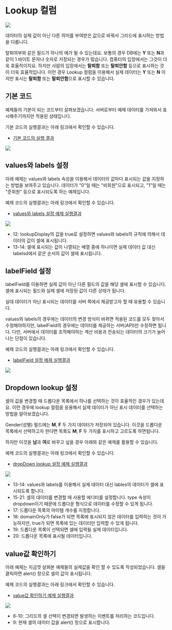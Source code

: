 # Lookup 컬럼

[![](youtube-01.jpg)](https://youtu.be/f87HxLkeQ7Y)

데이터의 실제 값이 아닌 다른 의미를 부여받은 값으로 바꿔서 그리드에 표시하는 방법을 다룹니다.

탈퇴여부와 같은 필드가 하나의 예가 될 수 있는데요.
보통의 경우 DB에는 **Y** 또는 **N**과 같이 1 바이트 문자나 숫자로 저장되는 경우가 많습니다.
컴퓨터의 입장에서는 그것이 더욱 효율적이지요.
하지만 사람의 입장에서는 **탈퇴함** 또는 **탈퇴안함** 등으로 표시하는 것이 더욱 효율적입니다.
이런 경우 Lookup 컬럼을 이용해서 실제 데이터는 **Y** 또는 **N** 이지만 표시는 **탈퇴함** 또는 **탈퇴안함**으로 표시할 수 있습니다.


## 기본 코드

예제들의 기본이 되는 코드부터 살펴보겠습니다.
서버로부터 예제 데이터를 가져와서 표시해주기까지만 적용된 상태입니다.

기본 코드의 실행결과는 아래 링크에서 확인할 수 있습니다.
* [기본 코드의 실행 결과](http://10bun.tv/samples/realgrid2/part-1/10/step-00.html)

![](./code-001.png)


## values와 labels 설정

아래 예제는 values와 labels 속성을 이용해서 데이터의 값마다 표시되는 값을 지정하는 방법을 보여주고 있습니다. 
데이터가 "0"일 때는 "비회원"으로 표시되고, "1"일 때는 "준회원" 등으로 표시되도록 하는 예제입니다.

예제 코드의 실행결과는 아래 링크에서 확인할 수 있습니다.
* [values와 labels 설정 예제 실행결과](http://10bun.tv/samples/realgrid2/part-1/10/step-01.html)

![](./code-002.png)
* 12: lookupDisplay의 값을 true로 설정하면 values와 labels의 규칙에 의해서 데이터의 값이 셀에 표시됩니다.
* 13-14: 셀에 표시되는 값이 나열되는 배열 중에 하나이면 실제 데이터 값 대신 labelsd에서 같은 순서의 값이 셀에 표시됩니다.


## labelField 설정

labelField를 이용하면 실제 값이 아닌 다른 필드의 값을 해당 셀에 표시할 수 있습니다.
셀에 표시되는 필드와 실제 셀에 저장된 값이 다른 상태가 됩니다.

실데 데이터가 아닌 표시되는 데이터를 서버 쪽에서 제공받고자 할 때 유용할 수 있습니다.

values와 labels의 경우에는 데이터의 변경 방식이 바뀌면 적용된 코드를 모두 찾아서 수정해야하지만,
labelField의 경우에는 데이터를 제공하는 서버(API)만 수정하면 됩니다.
다만, 서버에서 데이터를 조작해야하는 계산 비용과 전송되는 데이터의 크기가 늘어나는 단점이 있습니다.

예제 코드의 실행결과는 아래 링크에서 확인할 수 있습니다.
* [labelField 설정 예제 실행결과](http://10bun.tv/samples/realgrid2/part-1/10/step-02.html)

![](./code-003.png)


## Dropdown lookup 설정

셀의 값을 변경할 때 드롭다운 목록에서 하나를 선택하는 것이 효율적인 경우가 있는데요.
이런 경우에 lookup 컬럼을 응용해서 실제 데이터가 아닌 표시 데이터를 선택하는 방법을 알아보겠습니다.

Gender(성별) 필드에는 **M**, **F** 두 가지 데이터가 저장되어 있습니다.
이것을 드롭다운 목록에서 선택하고자 한다면 목록도 **M**, **F** 두 가지를 표시하고 고르도록 하면됩니다.

하지만 이것을 **남**과 **여**로 바꾸고 싶을 경우 아래와 같은 예제를 활용할 수 있습니다.

예제 코드의 실행결과는 아래 링크에서 확인할 수 있습니다.
* [dropDown lookup 설정 예제 실행결과](http://10bun.tv/samples/realgrid2/part-1/10/step-03.html)

![](./code-004.png)
* 13-14: values와 labels를 이용해서 실제 데이터 대신 lables의 데이터가 셀에 표시되도록 합니다.
* 15-21: 셀의 데이터를 변경할 때 사용할 에디터를 설정합니다. type 속성이 dropdown이기 때문에 드롭다운 형식으로 데이터를 수정할 수 있게 됩니다.
* 17: 드롭다운 목록의 아이템 개수를 지정합니다.
* 18: domainOnly가 false가 되면 목록에 표시되지 않은 데이터를 입력하는 것이 가능하지만, true가 되면 목록에 있는 데이터만 입력할 수 있게 됩니다.
* 19: 드롭다운 목록이 선택되면 셀에 입력될 실제 데이터입니다.
* 20: 드롭다운 목록에 표시될 데이터입니다.


## value값 확인하기

아래 예제는 지금껏 살펴본 예제들의 실제값을 확인 할 수 있도록 작성되었습니다.
셀을 클릭하면 alert() 창으로 셀의 값이 표시됩니다.

예제 코드의 실행결과는 아래 링크에서 확인할 수 있습니다.
* [value값 확인하기 예제 실행결과](http://10bun.tv/samples/realgrid2/part-1/10/step-04.html)

![](./code-005.png)
* 8-10: 그리드의 셀 선택이 변경되면 발생하는 이벤트를 처리하는 코드입니다.
* 9: 현재 셀의 데이터 값을 alert() 창으로 표시합니다.